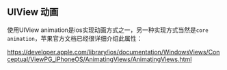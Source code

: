 ## UIView 动画

使用UIView animation是ios实现动画方式之一，另一种实现方式当然是`core animation`，苹果官方文档已经很详细介绍此属性：

<https://developer.apple.com/library/ios/documentation/WindowsViews/Conceptual/ViewPG_iPhoneOS/AnimatingViews/AnimatingViews.html>


